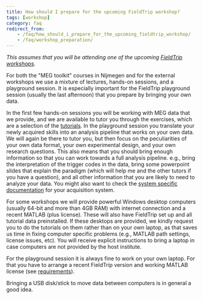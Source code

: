 ```yaml
---
title: How should I prepare for the upcoming FieldTrip workshop?
tags: [workshop]
category: faq
redirect_from:
    - /faq/how_should_i_prepare_for_the_upcoming_fieldtrip_workshop/
    - /faq/workshop_preparation/
---
```


_This assumes that you will be attending one of the upcoming [FieldTrip workshops](/workshop)._

For both the "MEG toolkit" courses in Nijmegen and for the external workshops we use a mixture of lectures, hands-on sessions, and a playground session. It is especially important for the FieldTrip playground session (usually the last afternoon) that you prepare by bringing your own data.

In the first few hands-on sessions you will be working with MEG data that we provide, and we are available to tutor you through the exercises, which are a selection of the [tutorials](/tutorial). In the playground session you translate your newly acquired skills into an analysis pipeline that works on your own data. We will again be there to tutor you, but then focus on the peculiarities of your own data format, your own experimental design, and your own research questions. This also means that you should bring enough information so that you can work towards a full analysis pipeline. e.g., bring the interpretation of the trigger codes in the data, bring some powerpoint slides that explain the paradigm (which will help me and the other tutors if you have a question), and all other information that you are likely to need to analyze your data. You might also want to check the [system specific documentation](/reading_data#getting_started_with_particular_meg_data_types) for your acquisition system.

For some workshops we will provide powerful Windows desktop computers (usually 64-bit and more than 4GB RAM) with internet connection and a recent MATLAB (plus license). These will also have FieldTrip set up and all tutorial data preinstalled. If these desktops are provided, we kindly request you to do the tutorials on them rather than on your own laptop, as that saves us time in fixing computer specific problems (e.g., MATLAB path settings, license issues, etc). You will receive explicit instructions to bring a laptop in case computers are not provided by the host institute.

For the playground session it is always fine to work on your own laptop. For that you have to arrange a recent FieldTrip version and working MATLAB license (see [requirements](/faq/matlab/requirements)).

Bringing a USB disk/stick to move data between computers is in general a good idea.

